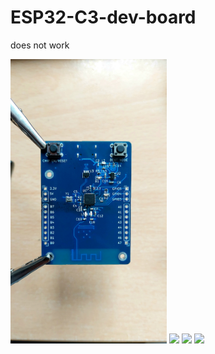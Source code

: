 # ESP32-C3-dev-board

does not work

<picture>

  <img src="https://github.com/FabulousBastard/ESP32-C3-dev-board/blob/main/20230407_103554.jpg" width="250" style="translate: rotate(90)"/>

  <img src="https://github.com/FabulousBastard/ESP32-C3-dev-board/blob/main/20230407_144617.jpg" width="250" />

  <img src="https://github.com/FabulousBastard/ESP32-C3-dev-board/blob/main/20230412_091845.jpg" width="300" />

  <img src="https://github.com/FabulousBastard/ESP32-C3-dev-board/blob/main/20230412_092052.jpg" width="300" />

 </picture>
